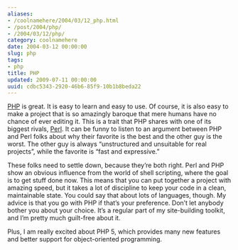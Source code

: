 ```yaml
---
aliases:
- /coolnamehere/2004/03/12_php.html
- /post/2004/php/
- /2004/03/12/php/
category: coolnamehere
date: 2004-03-12 00:00:00
slug: php
tags:
- php
title: PHP
updated: 2009-07-11 00:00:00
uuid: cdbc5343-2920-46b6-85f9-10b1b8beda22
---
```


[PHP](http://www.php.net/) is great. It is easy to learn and easy to
use. Of course, it is also easy to make a project that is so amazingly
baroque that mere humans have no chance of ever editing it. This is a
trait that PHP shares with one of its biggest rivals,
[Perl](/tags/perl/). It can be funny to listen to an argument between
PHP and Perl folks about why their favorite is the best and the other
guy is the worst. The other guy is always “unstructured and unsuitable
for real projects”, while the favorite is “fast and expressive.”

These folks need to settle down, because they’re both right. Perl and
PHP show an obvious influence from the world of shell scripting, where
the goal is to get stuff done now. This means that you can put together
a project with amazing speed, but it takes a lot of discipline to keep
your code in a clean, maintainable state. You could say that about lots
of languages, though. My advice is that you go with PHP if that’s your
preference. Don’t let anybody bother you about your choice. It’s a
regular part of my site-building toolkit, and I’m pretty much guilt-free
about it.

Plus, I am really excited about PHP 5, which provides many new features
and better support for object-oriented programming.
